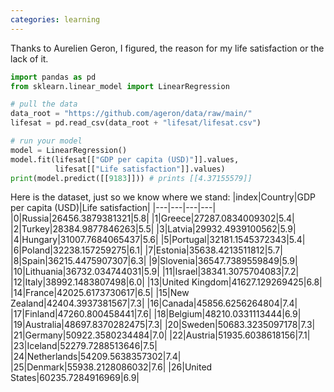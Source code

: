 ```yaml
---
categories: learning 
---
```


Thanks to Aurelien Geron, I figured, the reason for my life satisfaction or the lack of it. 

```python
import pandas as pd
from sklearn.linear_model import LinearRegression

# pull the data
data_root = "https://github.com/ageron/data/raw/main/"
lifesat = pd.read_csv(data_root + "lifesat/lifesat.csv")

# run your model
model = LinearRegression()
model.fit(lifesat[["GDP per capita (USD)"]].values, 
          lifesat[["Life satisfaction"]].values)
print(model.predict([[9183]])) # prints [[4.37155579]]
```

Here is the dataset, just so we know where we stand:
|index|Country|GDP per capita \(USD\)|Life satisfaction|
|---|---|---|---|
|0|Russia|26456\.3879381321|5\.8|
|1|Greece|27287\.0834009302|5\.4|
|2|Turkey|28384\.9877846263|5\.5|
|3|Latvia|29932\.4939100562|5\.9|
|4|Hungary|31007\.7684065437|5\.6|
|5|Portugal|32181\.1545372343|5\.4|
|6|Poland|32238\.157259275|6\.1|
|7|Estonia|35638\.4213511812|5\.7|
|8|Spain|36215\.4475907307|6\.3|
|9|Slovenia|36547\.7389559849|5\.9|
|10|Lithuania|36732\.034744031|5\.9|
|11|Israel|38341\.3075704083|7\.2|
|12|Italy|38992\.1483807498|6\.0|
|13|United Kingdom|41627\.129269425|6\.8|
|14|France|42025\.6173730617|6\.5|
|15|New Zealand|42404\.3937381567|7\.3|
|16|Canada|45856\.6256264804|7\.4|
|17|Finland|47260\.800458441|7\.6|
|18|Belgium|48210\.0331113444|6\.9|
|19|Australia|48697\.8370282475|7\.3|
|20|Sweden|50683\.3235097178|7\.3|
|21|Germany|50922\.3580234484|7\.0|
|22|Austria|51935\.6038618156|7\.1|
|23|Iceland|52279\.7288513646|7\.5|
|24|Netherlands|54209\.5638357302|7\.4|
|25|Denmark|55938\.2128086032|7\.6|
|26|United States|60235\.7284916969|6\.9|
